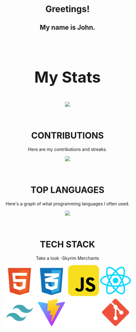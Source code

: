 <div align="center">
<h1>Greetings!</h1>
<h2>My name is John.</h2>
<div align="center">
<br/>
<br/>
<br/>

<p style="font-weight:bold;font-size:50px">My Stats</p>
<div align="center"><img src="https://github-readme-stats.vercel.app/api?username=henricakes&theme=react&show_icons=true&hide_border=true&count_private=true" /></div>
<br/>
<br/>
<h1><strong>CONTRIBUTIONS</strong></h1>
<p>Here are my contributions and streaks.</p>
<div align="center"><img src="https://github-readme-streak-stats.herokuapp.com/?user=henricakes&theme=react&hide_border=true" />  </div>
<br/>
<br/>
<h1><strong>TOP LANGUAGES</strong></h1>
<p>Here's a graph of what programming languages I often used.</p>
<div align="center"><img src="https://github-readme-stats.vercel.app/api/top-langs/?username=henricakes&theme=react&show_icons=true&hide_border=true&layout=compact" /></div>
<br/>
<br/>
<h1><strong>TECH STACK</strong></h1>
<p>Take a look -Skyrim Merchants</p>
<div align="center">
<img width="100" height="100"src="src/assets/HTML.svg"/>
<img width="100" height="100"src="src/assets/CSS.svg"/>
<img width="100" height="100"src="src/assets/JAVASCRIPT.svg"/>
<img width="100" height="100"src="src/assets/REACT.svg"/>
<img width="100" height="100"src="src/assets/TAILWIND.svg"/>
<img width="100" height="100"src="src/assets/VITE.svg"/>
<img width="100" height="100"src="src/assets/EXPO.svg"/>
<img width="100" height="100"src="src/assets/GIT.svg"/>
</div>
</div>
